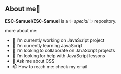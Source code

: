 ## About me👋


**ESC-Samuel/ESC-Samuel** is a ✨ _special_ ✨ repository.

more about me:

- 🔭 I’m currently working on JavaScript project 
- 🌱 I’m currently learning JavaScript 
- 👯 I’m looking to collaborate on JavaScript projects
- 🤔 I’m looking for help with JavaScript lessons 
- 💬 Ask me about CSS
- 📫 How to reach me: check my email 

